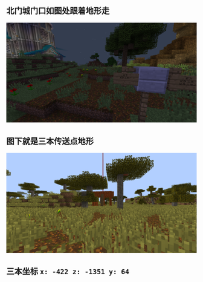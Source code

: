 ## 北门城门口如图处跟着地形走

![](/images/world/f3/pos.png)

## 图下就是**三本传送点地形**
![](/images/world/f3/pos2.png)

## 三本坐标 `x: -422 z: -1351 y: 64`
